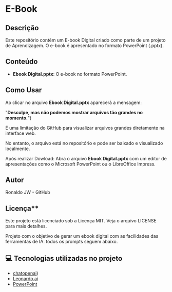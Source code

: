 # E-Book

## Descrição
Este repositório contém um E-book Digital criado como parte de um projeto de Aprendizagem. O e-book é apresentado no formato PowerPoint (.pptx).

## Conteúdo
- **Ebook Digital.pptx**: O e-book no formato PowerPoint.

## Como Usar
Ao clicar no arquivo **Ebook Digital.pptx** aparecerá a mensagem:

"**Desculpe, mas não podemos mostrar arquivos tão grandes no momento.**") 

É uma limitação do GitHub para visualizar arquivos grandes diretamente na interface web. 

No entanto, o arquivo está no repositório e pode ser baixado e visualizado localmente.


Após realizar Dowload: Abra o arquivo **Ebook Digital.pptx** com um editor de apresentações como o Microsoft PowerPoint ou o LibreOffice Impress.

## Autor
Ronaldo JW - GitHub

## Licença**
Este projeto está licenciado sob a Licença MIT. Veja o arquivo LICENSE para mais detalhes.




 

Projeto com o objetivo de gerar um ebook digital com as facilidades das ferramentas de IA. todos os prompts
seguem abaixo.



## 💻 Tecnologias utilizadas no projeto

- [chatopenai](https://copilot.microsoft.com/chats/G6ZmMf12cJnHaYMcVFQ93)) 
- [Leonardo.ai](https://leonardo.ai/)
- [PowerPoint](https://www.microsoft.com/en/microsoft-365/powerpoint)

